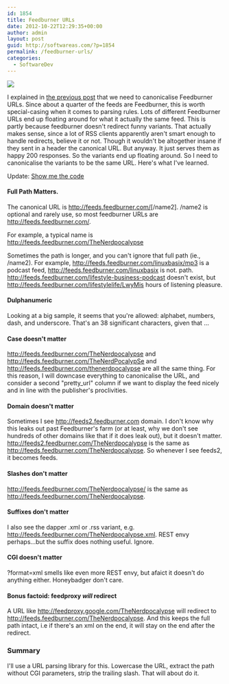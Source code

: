 ```yaml
---
id: 1854
title: Feedburner URLs
date: 2012-10-22T12:29:35+00:00
author: admin
layout: post
guid: http://softwareas.com/?p=1854
permalink: /feedburner-urls/
categories:
  - SoftwareDev
---
```

<img src='http://i.imgur.com/SfBAK.png'>

I explained in [the previous post](http://softwareas.com/canonical-feeds) that we need to canonicalise Feedburner URLs. Since about a quarter of the feeds are Feedburner, this is worth special-casing when it comes to parsing rules. Lots of different Feedburner URLs end up floating around for what it actually the same feed. This is partly because feedburner doesn't redirect funny variants. That actually makes sense, since a lot of RSS clients apparently aren't smart enough to handle redirects, believe it or not. Though it wouldn't be altogether insane if they sent in a header the canonical URL. But anyway. It just serves them as happy 200 responses. So the variants end up floating around. So I need to canonicalise the variants to be the same URL. Here's what I've learned.

Update: [Show me the code](https://gist.github.com/3931897)

#### Full Path Matters.

The canonical URL is http://feeds.feedburner.com/<name1>[/name2]. /name2 is optional and rarely use, so most feedburner URLs are http://feeds.feedburner.com/<name>.

For example, a typical name is http://feeds.feedburner.com/TheNerdpocalypse

Sometimes the path is longer, and you can't ignore that full path (ie., /name2). For example, http://feeds.feedburner.com/linuxbasix/mp3 is a podcast feed, http://feeds.feedburner.com/linuxbasix is not. path. http://feeds.feedburner.com/lifestyle-business-podcast doesn't exist, but http://feeds.feedburner.com/lifestylelife/LwyMis hours of listening pleasure.

#### Dulphanumeric

Looking at a big sample, it seems that you're allowed: alphabet, numbers, dash, and underscore. That's an 38 significant characters, given that ...

#### Case doesn't matter

http://feeds.feedburner.com/TheNerdpocalypse and http://feeds.feedburner.com/TheNerdPocalypSe and http://feeds.feedburner.com/thenerdpocalypse are all the same thing. For this reason, I will downcase everything to canonicalise the URL, and consider a second "pretty_url" column if we want to display the feed nicely and in line with the publisher's proclivities.

#### Domain doesn't matter

Sometimes I see http://feeds2.feedburner.com domain. I don't know why this leaks out past Feedburner's farm (or at least, why we don't see hundreds of other domains like that if it does leak out), but it doesn't matter. http://feeds2.feedburner.com/TheNerdpocalypse is the same as http://feeds.feedburner.com/TheNerdpocalypse.  So whenever I see feeds2, it becomes feeds.

#### Slashes don't matter

http://feeds.feedburner.com/TheNerdpocalypse/ is the same as http://feeds.feedburner.com/TheNerdpocalypse.

#### Suffixes don't matter

I also see the dapper .xml or .rss variant, e.g. http://feeds.feedburner.com/TheNerdpocalypse.xml. REST envy perhaps...but the suffix does nothing useful. Ignore.

#### CGI doesn't matter

?format=xml smells like even more REST envy, but afaict it doesn't do anything either. Honeybadger don't care.

#### Bonus factoid: feedproxy *will* redirect

A URL like http://feedproxy.google.com/TheNerdpocalypse will redirect to http://feeds.feedburner.com/TheNerdpocalypse. And this keeps the full path intact, i.e if there's an xml on the end, it will stay on the end after the redirect.

### Summary

I'll use a URL parsing library for this. Lowercase the URL, extract the path without CGI parameters, strip the trailing slash. That will about do it.